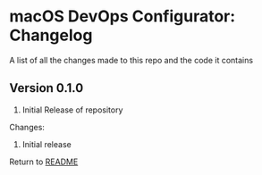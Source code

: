 macOS DevOps Configurator: Changelog
====================================
A list of all the changes made to this repo and the code it contains

Version 0.1.0
------------

1. Initial Release of repository

Changes:

1. Initial release

Return to [README](README.md)
